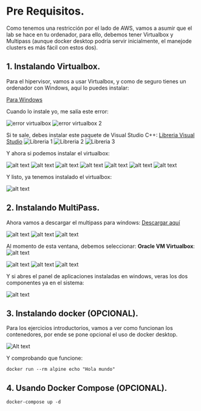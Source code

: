 # Pre Requisitos.

Como tenemos una restricción por el lado de AWS, vamos a asumir que el lab se hace en tu ordenador, para ello, debemos tener Virtualbox y Multipass (aunque docker desktop podría servir inicialmente, el manejode clusters es más fácil con estos dos).


## 1. Instalando Virtualbox.

Para el hipervisor, vamos a usar Virtualbox, y como de seguro tienes un ordenador con Windows, aquí lo puedes instalar:

[Para Windows](https://download.virtualbox.org/virtualbox/7.0.14/VirtualBox-7.0.14-161095-Win.exe)

Cuando lo instale yo, me salía este error:

![error virtualbox](image-3.png)
![error virtualbox 2](image-4.png)

Si te sale, debes instalar este paquete de Visual Studio C++:
[Libreria Visual Studio](https://aka.ms/vs/17/release/vc_redist.x64.exe)
![Libreria 1](image-5.png)
![Libreria 2](image-6.png)
![Libreria 3](image-7.png)

Y ahora si podemos instalar el virtualbox:

![alt text](image-8.png)
![alt text](image-9.png)
![alt text](image-10.png)
![alt text](image-11.png)
![alt text](image-12.png)
![alt text](image-13.png)
![alt text](image-14.png)

Y listo, ya tenemos instalado el virtualbox:

![alt text](image-15.png)

## 2. Instalando MultiPass.

Ahora vamos a descargar el multipass para windows: [Descargar aquí](https://multipass.run/download/windows)

![alt text](image-16.png)
![alt text](image-17.png)
![alt text](image-18.png)

Al momento de esta ventana, debemos seleccionar: **Oracle VM Virtualbox**:
![alt text](image-19.png)

![alt text](image-20.png)
![alt text](image-21.png)
![alt text](image-22.png)

Y si abres el panel de aplicaciones instaladas en windows, veras los dos componentes ya en el sistema:

![alt text](image-23.png)

## 3. Instalando docker (OPCIONAL).

Para los ejercicios introductorios, vamos a ver como funcionan los contenedores, por ende se pone opcional el uso de docker desktop.

![Alt text](image-2.png)

Y comprobando que funcione:

`docker run --rm alpine echo "Hola mundo"`

## 4. Usando Docker Compose (OPCIONAL).

`docker-compose up -d`

<!-- ## 3. Instalando MiniKube

Primero vamos a descargar e instalar el binario según sea nuestra plataforma:[MacOS, Linux, Windows](https://minikube.sigs.k8s.io/docs/start/)

![Instalando minikube](image.png)

Luego de esto vamos a iniciar minikube:

`minikube start`

Y vamos a instalar kubectl: 

`minikube kubectl -- get po -A`

Si el comando anterior no funciona, debes instalarlo manualmente: 

[Click aquí](https://kubernetes.io/docs/tasks/tools/#kubectl)

Y si todo salio bien, vamos a comprobar:

```
kubectl config current-context 
minikube
```

Podemos ir a `minikube dashboard` para ver la interfaz gráfica que honestamente, nadie usa:

![Alt text](image-1.png) -->